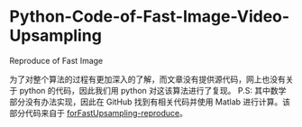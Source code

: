 # Python-Code-of-Fast-Image-Video-Upsampling
Reproduce of Fast Image

为了对整个算法的过程有更加深入的了解，而文章没有提供源代码，网上也没有关于 python 的代码，因此我们用 python 对这该算法进行了复现。
P.S: 其中数学部分没有办法实现，因此在 GitHub 找到有相关代码并使用 Matlab 进行计算。该部分代码来自于 [forFastUpsampling-reproduce](https://github.com/zzeitt/forFastUpsampling-reproduce)。

